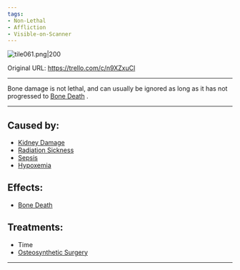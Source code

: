 ```yaml
---
tags:
- Non-Lethal
- Affliction
- Visible-on-Scanner
---
```


![tile061.png\|200](/Bones/Bone%20Damage%20-%20Attachments/6718845db30472d958dd7c18.png)

Original URL: https://trello.com/c/n9XZxuCl

---

Bone damage is not lethal, and can usually be ignored as long as it has not progressed to [Bone Death](Bone%20Death.md) .

---

## Caused by:

- [Kidney Damage](../Torso/Kidney%20Damage.md)
- [Radiation Sickness](../Torso/Radiation%20Sickness.md)
- [Sepsis](../Blood/Sepsis.md)
- [Hypoxemia](../Blood/Hypoxemia.md)

## Effects:

- [Bone Death](Bone%20Death.md)

## Treatments:

- Time
- [Osteosynthetic Surgery](../Procedures/Osteosynthetic%20Surgery.md)

---

